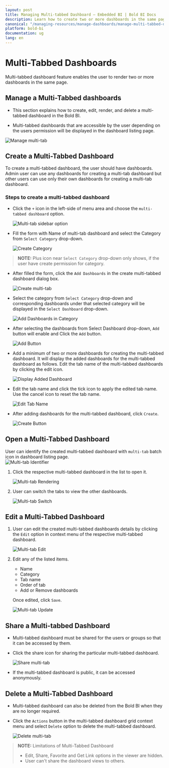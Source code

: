 ```yaml
---
layout: post
title: Managing Multi-tabbed Dashboard – Embedded BI | Bold BI Docs
description: Learn how to create two or more dashboards in the same page, open, edit, share and delete a multi-tabbed dashboard in Bold BI Embedded.
canonical: "/managing-resources/manage-dashboards/manage-multi-tabbed-dashboards/" 
platform: bold-bi
documentation: ug
lang: en
---
```


# Multi-Tabbed Dashboards

Multi-tabbed dashboard feature enables the user to render two or more dashboards in the same page.

## Manage a Multi-Tabbed dashboards

* This section explains how to create, edit, render, and delete a multi-tabbed dashboard in the Bold BI.

* Multi-tabbed dashboards that are accessible by the user depending on the users permission will be displayed in the dashboard listing page.

![Manage multi-tab](/static/assets/managing-resources/manage-dashboards/images/manage-multi-tab.png)

## Create a Multi-Tabbed Dashboard

To create a multi-tabbed dashboard, the user should have dashboards. Admin user can use any dashboards for creating a multi-tab dashboard but other users can use only their own dashboards for creating a multi-tab dashboard.

### Steps to create a multi-tabbed dashboard

* Click the `+` icon in the left-side of menu area and choose the `multi-tabbed dashboard` option.

    ![Multi-tab sidebar option](/static/assets/managing-resources/manage-dashboards/images/multi-tab-sidebar-option.png#width=50%)

* Fill the form with Name of multi-tab dashboard and select the Category from `Select Category` drop-down.

    ![Create Category](/static/assets/managing-resources/manage-dashboards/images/add-new-category.png)

> **NOTE:**  Plus icon near `Select Category` drop-down only shows, if the user have create permission for category.

* After filled the form, click the `Add Dashboards` in the create multi-tabbed dashboard dialog box.

    ![Create multi-tab](/static/assets/managing-resources/manage-dashboards/images/multi-tab-create.png)

* Select the category from `Select Category` drop-down and corresponding dashboards under that selected category will be displayed in the `Select Dashboard` drop-down.

	![Add Dashboards in Category](/static/assets/managing-resources/manage-dashboards/images/add-dashboard-dropdown.png)

* After selecting the dashboards from Select Dashboard drop-down, `Add` button will enable and Click the `Add` button. 

    ![Add Button](/static/assets/managing-resources/manage-dashboards/images/add-button-multi-tab.png)

* Add a minimum of two or more dashboards for creating the multi-tabbed dashboard. It will display the added dashboards for the multi-tabbed dashboard as follows. Edit the tab name of the multi-tabbed dashboards by clicking the edit icon.
    
	![Display Added Dashboard](/static/assets/managing-resources/manage-dashboards/images/display-added-dashboard.png)

* Edit the tab name and click the tick icon to apply the edited tab name. Use the cancel icon to reset the tab name.

    ![Edit Tab Name](/static/assets/managing-resources/manage-dashboards/images/edit-tab-name.png)

* After adding dashboards for the multi-tabbed dashboard, click `Create`.

    ![Create Button](/static/assets/managing-resources/manage-dashboards/images/create-button-multi-tab.png)

## Open a Multi-Tabbed Dashboard

User can identify the created multi-tabbed dashboard with `multi-tab` batch icon in dashboard listing page.  
    ![Multi-tab Identifier](/static/assets/managing-resources/manage-dashboards/images/multi-tab-listing.png)

1. Click the respective multi-tabbed dashboard in the list to open it.  

    ![Multi-tab Rendering](/static/assets/managing-resources/manage-dashboards/images/render-multi-tab-dashboard.png)

2. User can switch the tabs to view the other dashboards.

    ![Multi-tab Switch](/static/assets/managing-resources/manage-dashboards/images/multi-tab-rendering.png)

## Edit a Multi-Tabbed Dashboard

1. User can edit the created multi-tabbed dashboards details by clicking the `Edit` option in context menu of the respective multi-tabbed dashboard.

    ![Multi-tab Edit](/static/assets/managing-resources/manage-dashboards/images/multi-tab-edit.png)

2. Edit any of the listed items.
    * Name
    * Category
    * Tab name
    * Order of tab
    * Add or Remove dashboards
    
   Once edited, click `Save`.

    ![Multi-tab Update](/static/assets/managing-resources/manage-dashboards/images/multi-tab-update.png)

## Share a Multi-tabbed Dashboard

* Multi-tabbed dashboard must be shared for the users or groups so that it can be accessed by them. 

* Click the share icon for sharing the particular multi-tabbed dashboard.

    ![Share multi-tab](/static/assets/managing-resources/manage-dashboards/images/share-multi-tab.png)

* If the multi-tabbed dashboard is public, it can be accessed anonymously.

## Delete a Multi-Tabbed Dashboard

* Multi-tabbed dashboard can also be deleted from the Bold BI when they are no longer required.

* Click the `Actions` button in the multi-tabbed dashboard grid context menu and select `Delete` option to delete the multi-tabbed dashboard.

    ![Delete multi-tab](/static/assets/managing-resources/manage-dashboards/images/multi-tab-delete.png)

> **NOTE:**  Limitations of Multi-Tabbed Dashboard
> * Edit, Share, Favorite and Get Link options in the viewer are hidden.
> * User can't share the dashboard views to others.